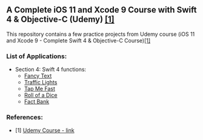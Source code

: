 ## A Complete iOS 11 and Xcode 9 Course with Swift 4 & Objective-C (Udemy) [[1]](https://www.udemy.com/course/ios-11-xcode-9-swift-4)

This repository contains a few practice projects from Udemy course (iOS 11 and Xcode 9 - Complete Swift 4 & Objective-C Course)[[1]](https://www.udemy.com/course/ios-11-xcode-9-swift-4)


### List of Applications:
- Section 4: Swift 4 functions:
  - [Fancy Text](https://github.com/MuizZer07/iOS-apps/tree/master/Fancy%20Text)
  - [Traffic Lights](https://github.com/MuizZer07/iOS-apps/tree/master/Traffic%20Light)
  - [Tap Me Fast](https://github.com/MuizZer07/iOS-apps/tree/master/Tap%20Me%20Fast)
  - [Roll of a Dice](https://github.com/MuizZer07/iOS-apps/tree/master/Roll%20of%20a%20Dice)
  - [Fact Bank](https://github.com/MuizZer07/iOS-apps/tree/master/Fact%20Bank)

### References:

- [1] [Udemy Course - link](https://www.udemy.com/course/ios-11-xcode-9-swift-4)
